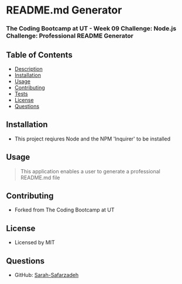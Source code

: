 # README.md Generator

### The Coding Bootcamp at UT - Week 09 Challenge: Node.js Challenge: Professional README Generator

## Table of Contents
- [Description](#description)
- [Installation](#installation)
- [Usage](#usage)
- [Contributing](#contributing)
- [Tests](#tests)
- [License](#license)
- [Questions](#questions)

## Installation
* This project reqiures Node and the NPM 'Inquirer' to be installed

## Usage
> This application enables a user to generate a professional README.md file

## Contributing
* Forked from The Coding Bootcamp at UT

## License
* Licensed by MIT

## Questions
* GitHub: [Sarah-Safarzadeh](https://github.com/sarah-safarzadeh})
